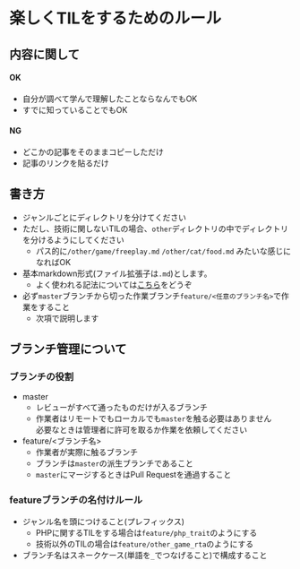 # 楽しくTILをするためのルール

## 内容に関して
#### OK
- 自分が調べて学んで理解したことならなんでもOK
- すでに知っていることでもOK
#### NG
- どこかの記事をそのままコピーしただけ
- 記事のリンクを貼るだけ

## 書き方
- ジャンルごとにディレクトリを分けてください
- ただし、技術に関しないTILの場合、`other`ディレクトリの中でディレクトリを分けるようにしてください
    - パス的に`/other/game/freeplay.md` `/other/cat/food.md` みたいな感じになればOK
- 基本markdown形式(ファイル拡張子は`.md`)とします。
    - よく使われる記法については[こちら](/markdown/markdownの書き方.md)をどうぞ
- 必ず`master`ブランチから切った作業ブランチ`feature/<任意のブランチ名>`で作業をすること
    - 次項で説明します

## ブランチ管理について
### ブランチの役割
- master
    - レビューがすべて通ったものだけが入るブランチ
    - 作業者はリモートでもローカルでも`master`を触る必要はありません  
    必要なときは管理者に許可を取るか作業を依頼してください
- feature/<ブランチ名>
    - 作業者が実際に触るブランチ
    - ブランチは`master`の派生ブランチであること
    - `master`にマージするときはPull Requestを通過すること
### featureブランチの名付けルール
- ジャンル名を頭につけること(プレフィックス)
    - PHPに関するTILをする場合は`feature/php_trait`のようにする
    - 技術以外のTILの場合は`feature/other_game_rta`のようにする
- ブランチ名はスネークケース(単語を`_`でつなげること)で構成すること
